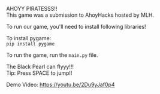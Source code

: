 AHOYY PIRATESSS!!<br>
This game was a submission to AhoyHacks hosted by MLH.

To run our game, you'll need to install following libraries!

To install pygame:<br>
```pip install pygame```

To run the game, run the ```main.py``` file.

The Black Pearl can flyyy!!!<br>
Tip: Press SPACE to jump!!

Demo Video: https://youtu.be/2Du9yJaf0p4
